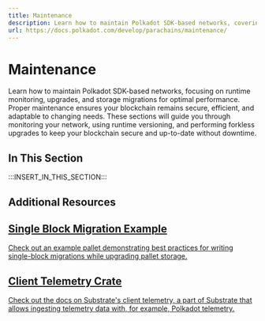 ```yaml
---
title: Maintenance
description: Learn how to maintain Polkadot SDK-based networks, covering runtime monitoring, upgrades, and storage migrations for optimal blockchain performance.
url: https://docs.polkadot.com/develop/parachains/maintenance/
---
```


# Maintenance

Learn how to maintain Polkadot SDK-based networks, focusing on runtime monitoring, upgrades, and storage migrations for optimal performance. Proper maintenance ensures your blockchain remains secure, efficient, and adaptable to changing needs. These sections will guide you through monitoring your network, using runtime versioning, and performing forkless upgrades to keep your blockchain secure and up-to-date without downtime.

## In This Section

:::INSERT_IN_THIS_SECTION:::

## Additional Resources

<div class="subsection-wrapper">
  <div class="card">
    <a href="https://paritytech.github.io/polkadot-sdk/master/pallet_example_single_block_migrations/index.html" target="_blank">
      <h2 class="title">Single Block Migration Example</h2>
      <p class="description">Check out an example pallet demonstrating best practices for writing single-block migrations while upgrading pallet storage.</p>
    </a>
  </div>
  <div class="card">
    <a href="https://paritytech.github.io/polkadot-sdk/master/pallet_example_single_block_migrations/index.html" target="_blank">
      <h2 class="title">Client Telemetry Crate</h2>
      <p class="description">Check out the docs on Substrate's client telemetry, a part of Substrate that allows ingesting telemetry data with, for example, Polkadot telemetry.</p>
    </a>
  </div>
</div>

